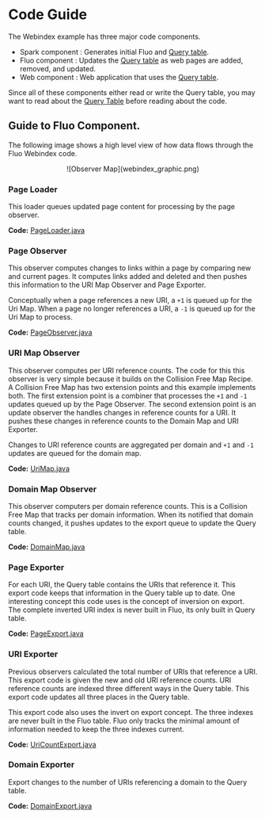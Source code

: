 
# Code Guide

The Webindex example has three major code components.

 * Spark component :  Generates initial Fluo and [Query table][qt].
 * Fluo component :  Updates the [Query table][qt] as web pages are added, removed, and updated.
 * Web component : Web application that uses the [Query table][qt]. 

Since all of these components either read or write the Query table, you may
want to read about the [Query Table][qt] before reading about the code.

## Guide to Fluo Component.

The following image shows a high level view of how data flows through the Fluo
Webindex code.   

<center>![Observer Map](webindex_graphic.png)</center>
<!--
The image was produced using Google Docs.  A link to the source is here.
https://docs.google.com/drawings/d/1vl26uXtScXn1ssj3WEb-qskuH-15OOmWul1B562oWDc/edit?usp=sharing
-->

### Page Loader

This loader queues updated page content for processing by the page observer.

**Code:** [PageLoader.java][PageLoader]

### Page Observer

This observer computes changes to links within a page by comparing new and
current pages.  It computes links added and deleted and then pushes this
information to the URI Map Observer and Page Exporter.

Conceptually when a page references a new URI, a `+1` is queued up for the Uri
Map.  When a page no longer references a URI, a `-1` is queued up for the Uri
Map to process.

**Code:** [PageObserver.java][PageObserver]

### URI Map Observer

This observer computes per URI reference counts.  The code for this this
observer is very simple because it builds on the Collision Free Map Recipe.  A
Collision Free Map has two extension points and this example implements both.
The first extension point is a combiner that processes the `+1` and `-1`
updates queued up by the Page Observer.   The second extension point is an
update observer the handles changes in reference counts for a URI.  It pushes
these changes in reference counts to the Domain Map and URI Exporter.

Changes to URI reference counts are aggregated per domain and `+1` and `-1`
updates are queued for the domain map.

**Code:** [UriMap.java][UriMap]

### Domain Map Observer

This observer computers per domain reference counts.  This is a Collision Free
Map that tracks per domain information. When its notified that domain counts
changed, it pushes updates to the export queue to update the Query table.

**Code:** [DomainMap.java][DomainMap]

### Page Exporter

For each URI, the Query table contains the URIs that reference it.  This export
code keeps that information in the Query table up to date.  One interesting
concept this code uses is the concept of inversion on export.  The
complete inverted URI index is never built in Fluo, its only built in Query
table.

**Code:** [PageExport.java][PageExport]

### URI Exporter

Previous observers calculated the total number of URIs that reference a URI.
This export code is given the new and old URI reference counts.  URI reference
counts are indexed three different ways in the Query table.  This export code
updates all three places in the Query table.

This export code also uses the invert on export concept.  The three indexes are
never built in the Fluo table.  Fluo only tracks the minimal amount of
information needed to keep the three indexes current.

**Code:** [UriCountExport.java][UriCountExport]

### Domain Exporter

Export changes to the number of URIs referencing a domain to the Query table.

**Code:** [DomainExport.java][DomainExport]

[PageLoader]: ../modules/data/src/main/java/io/fluo/webindex/data/fluo/PageLoader.java
[PageObserver]: ../modules/data/src/main/java/io/fluo/webindex/data/fluo/PageObserver.java
[UriMap]: ../modules/data/src/main/java/io/fluo/webindex/data/fluo/UriMap.java
[DomainMap]: ../modules/data/src/main/java/io/fluo/webindex/data/fluo/DomainMap.java
[UriCountExport]: ../modules/data/src/main/java/io/fluo/webindex/data/fluo/UriCountExport.java
[PageExport]: ../modules/data/src/main/java/io/fluo/webindex/data/fluo/PageExport.java
[DomainExport]: ../modules/data/src/main/java/io/fluo/webindex/data/fluo/DomainExport.java
[qt]: query-table.md

